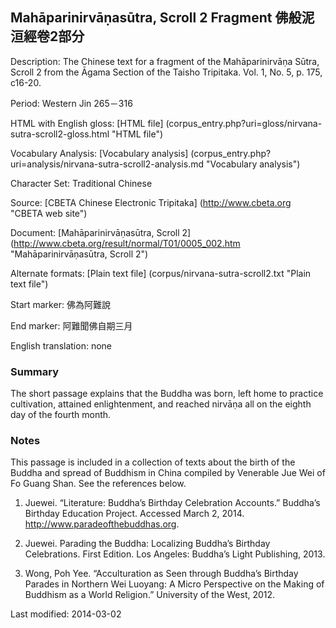 ## Mahāparinirvāṇasūtra, Scroll 2 Fragment 佛般泥洹經卷2部分

Description: The Chinese text for a fragment of the Mahāparinirvāṇa Sūtra, Scroll 2 from the Āgama Section of the Taisho Tripitaka. 
Vol. 1, No. 5, p. 175, c16-20.

Period: Western Jin 265－316

HTML with English gloss: [HTML file] (corpus_entry.php?uri=gloss/nirvana-sutra-scroll2-gloss.html "HTML file")

Vocabulary Analysis: [Vocabulary analysis] (corpus_entry.php?uri=analysis/nirvana-sutra-scroll2-analysis.md "Vocabulary analysis")

Character Set: Traditional Chinese

Source: [CBETA Chinese Electronic Tripitaka] (http://www.cbeta.org "CBETA web site")

Document: [Mahāparinirvāṇasūtra, Scroll 2] (http://www.cbeta.org/result/normal/T01/0005_002.htm "Mahāparinirvāṇasūtra, Scroll 2")

Alternate formats: [Plain text file] (corpus/nirvana-sutra-scroll2.txt "Plain text file")

Start marker: 佛為阿難說

End marker: 阿難聞佛自期三月

English translation: none

### Summary
The short passage explains that the Buddha was born, left home to practice cultivation, attained enlightenment, and reached nirvāṇa all on the eighth day of the fourth month.

### Notes
This passage is included in a collection of texts about the birth of the Buddha and spread of Buddhism in China compiled by Venerable Jue Wei of Fo Guang Shan. See the references below.

1. Juewei. “Literature: Buddha’s Birthday Celebration Accounts.” Buddha’s Birthday Education Project. Accessed March 2, 2014. <a href="http://www.paradeofthebuddhas.org">http://www.paradeofthebuddhas.org</a>.

2. Juewei. Parading the Buddha: Localizing Buddha’s Birthday Celebrations. First Edition. Los Angeles: Buddha’s Light Publishing, 2013.

3. Wong, Poh Yee. “Acculturation as Seen through Buddha’s Birthday Parades in Northern Wei Luoyang: A Micro Perspective on the Making of Buddhism as a World Religion.” University of the West, 2012.

Last modified: 2014-03-02
